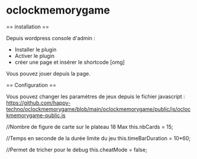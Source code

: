 # oclockmemorygame

== installation ==

Depuis wordpress console d'admin :
- Installer le plugin 
- Activer le plugin 
- créer une page et insérer le shortcode [omg]

Vous pouvez jouer depuis la page.


== Configuration ==

Vous pouvez changer les paramètres de jeux depuis le fichier javascript :
https://github.com/happy-techno/oclockmemorygame/blob/main/oclockmemorygame/public/js/oclockmemorygame-public.js

//Nombre de figure de carte sur le plateau 18 Max
this.nbCards = 15;  
  
//Temps en seconde de la durée limite du jeu
this.timeBarDuration = 10*60;	      
  
//Permet de tricher pour le debug
this.cheatMode = false;


